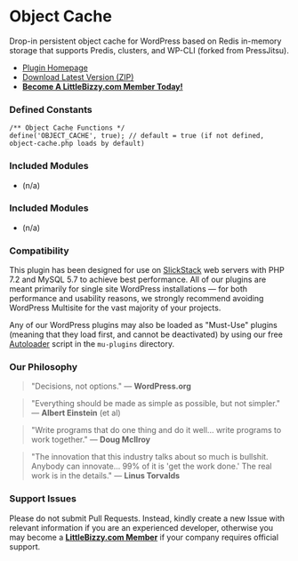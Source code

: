 # Object Cache

Drop-in persistent object cache for WordPress based on Redis in-memory storage that supports Predis, clusters, and WP-CLI (forked from PressJitsu).

* [Plugin Homepage](https://www.littlebizzy.com/plugins/object-cache)
* [Download Latest Version (ZIP)](https://github.com/littlebizzy/object-cache/archive/v1.2.1.zip)
* [**Become A LittleBizzy.com Member Today!**](https://www.littlebizzy.com/members)

### Defined Constants

    /** Object Cache Functions */
    define('OBJECT_CACHE', true); // default = true (if not defined, object-cache.php loads by default)
    
### Included Modules

* (n/a)

### Included Modules

* (n/a)

### Compatibility

This plugin has been designed for use on [SlickStack](https://slickstack.io) web servers with PHP 7.2 and MySQL 5.7 to achieve best performance. All of our plugins are meant primarily for single site WordPress installations — for both performance and usability reasons, we strongly recommend avoiding WordPress Multisite for the vast majority of your projects.

Any of our WordPress plugins may also be loaded as "Must-Use" plugins (meaning that they load first, and cannot be deactivated) by using our free [Autoloader](https://github.com/littlebizzy/autoloader) script in the `mu-plugins` directory.

### Our Philosophy

> "Decisions, not options." — **WordPress.org**

> "Everything should be made as simple as possible, but not simpler." — **Albert Einstein** (et al)

> "Write programs that do one thing and do it well... write programs to work together." — **Doug McIlroy**

> "The innovation that this industry talks about so much is bullshit. Anybody can innovate... 99% of it is 'get the work done.' The real work is in the details." — **Linus Torvalds**

### Support Issues

Please do not submit Pull Requests. Instead, kindly create a new Issue with relevant information if you are an experienced developer, otherwise you may become a [**LittleBizzy.com Member**](https://www.littlebizzy.com/members) if your company requires official support.
